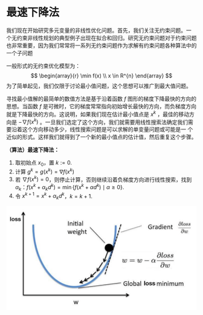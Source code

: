 # 最速下降法

我们现在开始研究多元变量的非线性优化问题。首先，我们关注无约束问题。一 个无约束非线性规划的典型例子出现在拟合和回归。研究无约束问题对于约束问题也非常重要，因为我们常常将一系列无约束问题作为求解有约束问题各种算法中的一个子问题

一般形式的无约束优化模型为：
$$
\begin{array}{r}
\min f(x) \\
x \in R^{n}
\end{array}
$$
为了简单起见，我们仅限于讨论最小值问题，这个思想可以推广到最大值问题。

寻找最小值解的最简单的数值方法是基于沿着函数 $f$ 图形的梯度下降最快的方向的思想。当函数 $f$ 是可微时，它的梯度常常指向初始增长最快的方向，而负梯度方向就是下降最快的方向。这说明，如果我们现在估计最小值点是 $x^k$ ，最佳的移动方向是 $-\nabla f (x^k )$ 。一旦我们选定了这个方向，我们就需要用线性搜索法确定我们需要沿着这个方向移动多少，线性搜索问题是可以求解的单变量问题或可能是一 个近似的形式。这样我们就得到了一个新的最小值点的估计值，然后重复这个步骤。

**（算法）最速下降法：**

1. 取初始点 $x_0$，置 $k:=0$.
2. 计算 $g^k = g(x^k) = \nabla f(x^k)$
3. 若 $\nabla f(x^k) = 0$，则停止计算，否则继续沿着负梯度方向进行线性搜索，找到 $\alpha_k$：$f\left(x^{k}+\alpha_{k} d^{k}\right)=\min \left\{f\left(x^{k}+\alpha d^{k}\right) \mid \alpha \geq 0\right\}$.
4. 令 $x^{k+1} = x^k + \alpha_k d^k$，$k = k+1$.

<img src="./images/1.png" alt="1" style="zoom:50%;" />